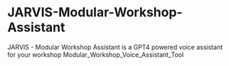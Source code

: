# JARVIS-Modular-Workshop-Assistant
JARVIS - Modular Workshop Assistant is a GPT4 powered voice assistant for your workshop
Modular_Workshop_Voice_Assistant_Tool
